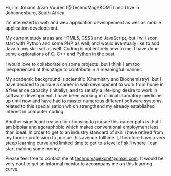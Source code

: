 Hi, I’m Johann J/van Vuuren (@TechnoMageKOMT) and I live in Johannesburg, South Africa.  

I’m interested in web and web application developement as well as mobile application developemnt.  

My current study areas are HTML5, CSS3 and JavaScript, but I will soon start with Python and some PHP as well; and would eventually like to add Java to my skill set as well. Coding is not entirely new to me. I have done some explorations of C, C++ and Python in the past.  

I would love to collaborate on some projects, but I think I am too inexperienced at this stage to contribute in a meaningful manner.  

My academic background is scientific (Chemistry and Biochemistry), but I have decided to pursue a career in web development to work from home in a freelance capacity (initially), and to satisfy a life-long desire to work in software development. I have been working in clinical laboratory 
medicine up until now and have had to master numerous different software systems related to this specialisation which strengthend my already established interest in computer coding.

Another significant reason for choosing  to pursue this career path is that I am bipolar and agoraphobic which makes conventional employment less than ideal. In order to get to an industry standard of skill I have retired from my former profession to pursue this avenue fulltime. I, therefore have a very steep learning curve and limited time to get to a level of skill where I can start making some money.

Please feel free to contact me at technomagekomt@gmail.com. It would be very cool to get an informal mentor to accompany me on this learning curve.


